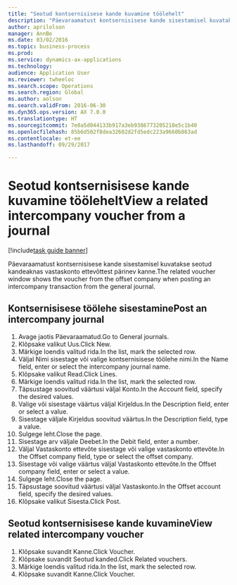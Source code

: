 ```yaml
--- 
title: "Seotud kontsernisisese kande kuvamine töölehelt"
description: "Päevaraamatust kontsernisisese kande sisestamisel kuvatakse seotud kandeaknas vastaskonto ettevõttest pärinev kanne."
author: aprilolson
manager: AnnBe
ms.date: 03/02/2016
ms.topic: business-process
ms.prod: 
ms.service: dynamics-ax-applications
ms.technology: 
audience: Application User
ms.reviewer: twheeloc
ms.search.scope: Operations
ms.search.region: Global
ms.author: aolson
ms.search.validFrom: 2016-06-30
ms.dyn365.ops.version: AX 7.0.0
ms.translationtype: HT
ms.sourcegitcommit: 7e0a5d044133b917a3eb9386773205218e5c1b40
ms.openlocfilehash: 85b6d502f8dea32602d2fd5edc223a9660b863ad
ms.contentlocale: et-ee
ms.lasthandoff: 09/29/2017

---
```

# <a name="view-a-related-intercompany-voucher-from-a-journal"></a><span data-ttu-id="4f4e5-103">Seotud kontsernisisese kande kuvamine töölehelt</span><span class="sxs-lookup"><span data-stu-id="4f4e5-103">View a related intercompany voucher from a journal</span></span>

[!include[task guide banner](../../includes/task-guide-banner.md)]

<span data-ttu-id="4f4e5-104">Päevaraamatust kontsernisisese kande sisestamisel kuvatakse seotud kandeaknas vastaskonto ettevõttest pärinev kanne.</span><span class="sxs-lookup"><span data-stu-id="4f4e5-104">The related voucher window shows the voucher from the offset company when posting an intercompany transaction from the general journal.</span></span>


## <a name="post-an-intercompany-journal"></a><span data-ttu-id="4f4e5-105">Kontsernisisese töölehe sisestamine</span><span class="sxs-lookup"><span data-stu-id="4f4e5-105">Post an intercompany journal</span></span>
1. <span data-ttu-id="4f4e5-106">Avage jaotis Päevaraamatud.</span><span class="sxs-lookup"><span data-stu-id="4f4e5-106">Go to General journals.</span></span>
2. <span data-ttu-id="4f4e5-107">Klõpsake valikut Uus.</span><span class="sxs-lookup"><span data-stu-id="4f4e5-107">Click New.</span></span>
3. <span data-ttu-id="4f4e5-108">Märkige loendis valitud rida.</span><span class="sxs-lookup"><span data-stu-id="4f4e5-108">In the list, mark the selected row.</span></span>
4. <span data-ttu-id="4f4e5-109">Väljal Nimi sisestage või valige kontsernisisese töölehe nimi.</span><span class="sxs-lookup"><span data-stu-id="4f4e5-109">In the Name field, enter or select the intercompany journal name.</span></span>
5. <span data-ttu-id="4f4e5-110">Klõpsake valikut Read.</span><span class="sxs-lookup"><span data-stu-id="4f4e5-110">Click Lines.</span></span>
6. <span data-ttu-id="4f4e5-111">Märkige loendis valitud rida.</span><span class="sxs-lookup"><span data-stu-id="4f4e5-111">In the list, mark the selected row.</span></span>
7. <span data-ttu-id="4f4e5-112">Täpsustage soovitud väärtusi väljal Konto.</span><span class="sxs-lookup"><span data-stu-id="4f4e5-112">In the Account field, specify the desired values.</span></span>
8. <span data-ttu-id="4f4e5-113">Valige või sisestage väärtus väljal Kirjeldus.</span><span class="sxs-lookup"><span data-stu-id="4f4e5-113">In the Description field, enter or select a value.</span></span>
9. <span data-ttu-id="4f4e5-114">Sisestage väljale Kirjeldus soovitud väärtus.</span><span class="sxs-lookup"><span data-stu-id="4f4e5-114">In the Description field, type a value.</span></span>
10. <span data-ttu-id="4f4e5-115">Sulgege leht.</span><span class="sxs-lookup"><span data-stu-id="4f4e5-115">Close the page.</span></span>
11. <span data-ttu-id="4f4e5-116">Sisestage arv väljale Deebet.</span><span class="sxs-lookup"><span data-stu-id="4f4e5-116">In the Debit field, enter a number.</span></span>
12. <span data-ttu-id="4f4e5-117">Väljal Vastaskonto ettevõte sisestage või valige vastaskonto ettevõte.</span><span class="sxs-lookup"><span data-stu-id="4f4e5-117">In the Offset company field, type or select the offset company.</span></span>
13. <span data-ttu-id="4f4e5-118">Sisestage või valige väärtus väljal Vastaskonto ettevõte.</span><span class="sxs-lookup"><span data-stu-id="4f4e5-118">In the Offset company field, enter or select a value.</span></span>
14. <span data-ttu-id="4f4e5-119">Sulgege leht.</span><span class="sxs-lookup"><span data-stu-id="4f4e5-119">Close the page.</span></span>
15. <span data-ttu-id="4f4e5-120">Täpsustage soovitud väärtusi väljal Vastaskonto.</span><span class="sxs-lookup"><span data-stu-id="4f4e5-120">In the Offset account field, specify the desired values.</span></span>
16. <span data-ttu-id="4f4e5-121">Klõpsake valikut Sisesta.</span><span class="sxs-lookup"><span data-stu-id="4f4e5-121">Click Post.</span></span>

## <a name="view-related-intercompany-voucher"></a><span data-ttu-id="4f4e5-122">Seotud kontsernisisese kande kuvamine</span><span class="sxs-lookup"><span data-stu-id="4f4e5-122">View related intercompany voucher</span></span>
1. <span data-ttu-id="4f4e5-123">Klõpsake suvandit Kanne.</span><span class="sxs-lookup"><span data-stu-id="4f4e5-123">Click Voucher.</span></span>
2. <span data-ttu-id="4f4e5-124">Klõpsake suvandit Seotud kanded.</span><span class="sxs-lookup"><span data-stu-id="4f4e5-124">Click Related vouchers.</span></span>
3. <span data-ttu-id="4f4e5-125">Märkige loendis valitud rida.</span><span class="sxs-lookup"><span data-stu-id="4f4e5-125">In the list, mark the selected row.</span></span>
4. <span data-ttu-id="4f4e5-126">Klõpsake suvandit Kanne.</span><span class="sxs-lookup"><span data-stu-id="4f4e5-126">Click Voucher.</span></span>


